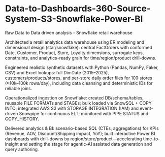 # Data-to-Dashboards-360-Source-System-S3-Snowflake-Power-BI
Raw Data to Data driven analysis - Snowflake retail warehouse

Architected a retail analytics data warehouse using ER modeling and dimensional design (star/snowflake): central FactOrders with conformed Date, Customer, Product, Store, Loyalty dimensions, surrogate keys, constraints, and analytics-ready grain for time/region/product drill-downs.

Engineered realistic synthetic datasets with Python (Pandas, NumPy, Faker, CSV) and Excel lookups: full DimDate (2015–2025), customers/products/stores, and per-store daily order files for 100 stores (≈10k–100k rows/day), including data cleansing and deterministic IDs for reliable joins.

Operationalized ingestion on Snowflake: created DB/schema/tables, reusable FILE FORMATs and STAGEs; bulk loaded via SnowSQL + COPY INTO; integrated AWS S3 with STORAGE INTEGRATION (IAM) and event-driven Snowpipe for continuous ELT; monitored with PIPE STATUS and COPY_HISTORY.

Delivered analytics & BI: scenario-based SQL (CTEs, aggregations) for KPIs (Revenue, AOV, Discount/Shipping impact, YoY); built interactive Power BI dashboards with drill-downs by region/store/product—accelerating time-to-insight and setting the stage for agentic-AI assisted data generation and query authoring.
